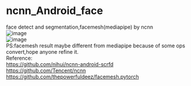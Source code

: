 # ncnn_Android_face
face detect and segmentation,facemesh(mediapipe) by ncnn  
![image](https://github.com/FeiGeChuanShu/ncnn_Android_face/blob/main/result.gif)  
![image](https://github.com/FeiGeChuanShu/ncnn_Android_face/blob/main/facemesh.gif)  
PS:facemesh result maybe different from mediapipe because of some ops convert,hope anyone refine it.  
Reference:  
https://github.com/nihui/ncnn-android-scrfd  
https://github.com/Tencent/ncnn  
https://github.com/thepowerfuldeez/facemesh.pytorch  
